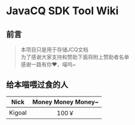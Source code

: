 # JavaCQ SDK Tool Wiki

## 前言

> 本项目只是用于存储JCQ文档				
> 为了感谢大家支持和赞助下面将附上赞助者名单				
> 感谢一路有你❤，喵呜~				

## 给本喵喂过食的人

| Nick       | Money Money Money~  |
| --------   | :-----------------: |
| Kigoal     | 100￥                                               |
